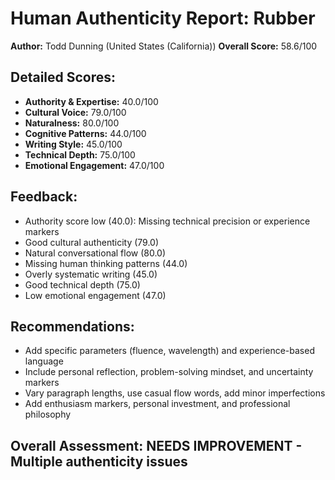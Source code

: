 
# Human Authenticity Report: Rubber
**Author:** Todd Dunning (United States (California))
**Overall Score:** 58.6/100

## Detailed Scores:
- **Authority & Expertise:** 40.0/100
- **Cultural Voice:** 79.0/100  
- **Naturalness:** 80.0/100
- **Cognitive Patterns:** 44.0/100
- **Writing Style:** 45.0/100
- **Technical Depth:** 75.0/100
- **Emotional Engagement:** 47.0/100

## Feedback:
- Authority score low (40.0): Missing technical precision or experience markers
- Good cultural authenticity (79.0)
- Natural conversational flow (80.0)
- Missing human thinking patterns (44.0)
- Overly systematic writing (45.0)
- Good technical depth (75.0)
- Low emotional engagement (47.0)

## Recommendations:
- Add specific parameters (fluence, wavelength) and experience-based language
- Include personal reflection, problem-solving mindset, and uncertainty markers
- Vary paragraph lengths, use casual flow words, add minor imperfections
- Add enthusiasm markers, personal investment, and professional philosophy

## Overall Assessment: NEEDS IMPROVEMENT - Multiple authenticity issues
